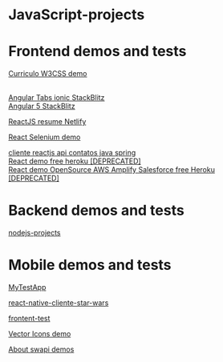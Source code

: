 # JavaScript-projects

<h1 href="">Frontend demos and tests</h1>
<a href="https://luismendes070.github.io/curriculo/">Curriculo W3CSS demo</a>
<p>
<br>
<a href="https://codepen.io/luismendes070/project/full/ZLPxmL/">Angular Tabs ionic StackBlitz</a>
<br>
<a href="https://angular-a8artg.stackblitz.io/">Angular 5 StackBlitz</a>
<br>
</p>
<a href="https://desenvolvedor-react.netlify.app/">ReactJS resume Netlify</a>

<a href="https://github.com/luismendes070/react-selenium-localhost">React Selenium demo</a>

<a href="https://github.com/luismendes070/cliente-reactjs"> cliente reactjs api contatos java spring</a>
<br>
<a href="https://shielded-garden-61283.herokuapp.com//">React demo free heroku [DEPRECATED] </a>
<br>
<a href="https://github.com/luismendes070/amplifyapp">React demo OpenSource AWS Amplify Salesforce free Heroku [DEPRECATED]</a>

<h1 href="">Backend demos and tests</h1>

<a href="https://github.com/luismendes070/nodejs-projects">nodejs-projects</a>


<h1 href="">
  Mobile demos and tests
</h1>

<a href="https://github.com/luismendes070/MyTestApp">MyTestApp</a>

<a href="https://github.com/luismendes070/react-native-client-star-wars">react-native-cliente-star-wars</a>

<a href="https://github.com/luismendes070/frontend-test">frontent-test</a>

<a href="https://github.com/luismendes070/HelloWorldVectorIcons">Vector Icons demo</a>

<a href="https://swapi.dev/about">About swapi demos
</a>
